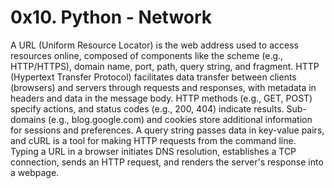 # 0x10. Python - Network 

A URL (Uniform Resource Locator) is the web address used to access resources online,
composed of components like the scheme (e.g., HTTP/HTTPS), domain name, port, path,
query string, and fragment. HTTP (Hypertext Transfer Protocol) facilitates data transfer
between clients (browsers) and servers through requests and responses, with metadata in
headers and data in the message body. HTTP methods (e.g., GET, POST) specify actions,
and status codes (e.g., 200, 404) indicate results. Sub-domains (e.g., blog.google.com)
and cookies store additional information for sessions and preferences. A query string
passes data in key-value pairs, and cURL is a tool for making HTTP requests from the
command line. Typing a URL in a browser initiates DNS resolution, establishes a TCP
connection, sends an HTTP request, and renders the server's response into a webpage.
